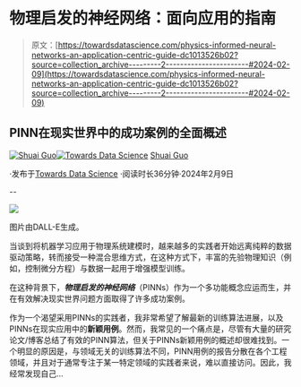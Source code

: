 # 物理启发的神经网络：面向应用的指南

> 原文：[https://towardsdatascience.com/physics-informed-neural-networks-an-application-centric-guide-dc1013526b02?source=collection_archive---------2-----------------------#2024-02-09](https://towardsdatascience.com/physics-informed-neural-networks-an-application-centric-guide-dc1013526b02?source=collection_archive---------2-----------------------#2024-02-09)

## PINN在现实世界中的成功案例的全面概述

[](https://shuaiguo.medium.com/?source=post_page---byline--dc1013526b02--------------------------------)[![Shuai Guo](../Images/d673c066f8006079be5bf92757e73a59.png)](https://shuaiguo.medium.com/?source=post_page---byline--dc1013526b02--------------------------------)[](https://towardsdatascience.com/?source=post_page---byline--dc1013526b02--------------------------------)[![Towards Data Science](../Images/a6ff2676ffcc0c7aad8aaf1d79379785.png)](https://towardsdatascience.com/?source=post_page---byline--dc1013526b02--------------------------------) [Shuai Guo](https://shuaiguo.medium.com/?source=post_page---byline--dc1013526b02--------------------------------)

·发布于[Towards Data Science](https://towardsdatascience.com/?source=post_page---byline--dc1013526b02--------------------------------) ·阅读时长36分钟·2024年2月9日

--

![](../Images/52e90c39a4c58c955195c07f92d1d776.png)

图片由DALL-E生成。

当谈到将机器学习应用于物理系统建模时，越来越多的实践者开始远离纯粹的数据驱动策略，转而接受一种混合思维方式，在这种方式下，丰富的先验物理知识（例如，控制微分方程）与数据一起用于增强模型训练。

在这种背景下，***物理启发的神经网络***（PINNs）作为一个多功能概念应运而生，并在有效解决现实世界问题方面取得了许多成功案例。

作为一个渴望采用PINNs的实践者，我非常希望了解最新的训练算法进展，以及PINNs在现实应用中的**新颖用例**。然而，我常见的一个痛点是，尽管有大量的研究论文/博客总结了有效的PINN算法，但关于PINNs新颖用例的概述却很难找到。一个明显的原因是，与领域无关的训练算法不同，PINN用例的报告分散在各个工程领域，并且对于通常专注于某一特定领域的实践者来说，难以直接访问。因此，我经常发现自己…
